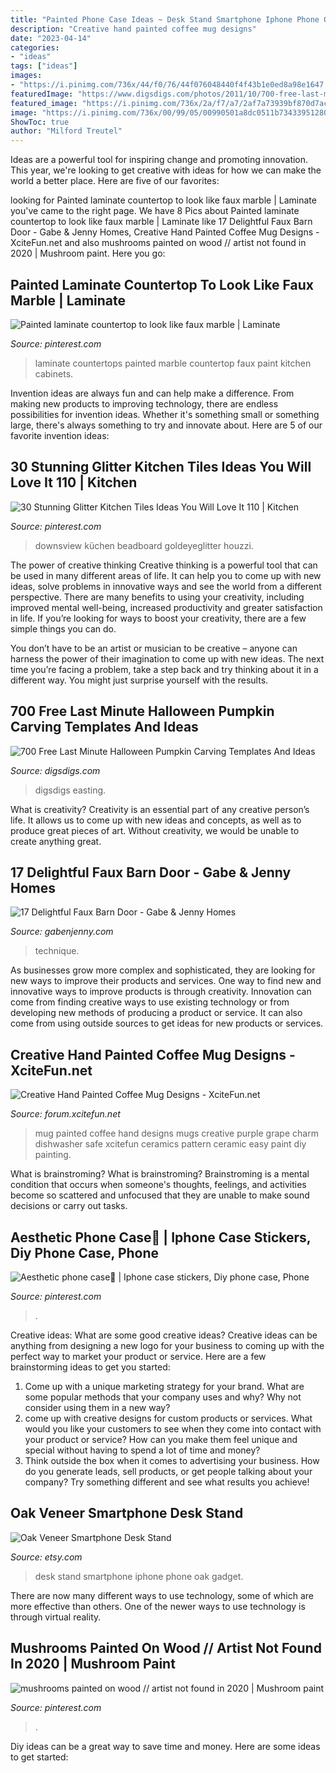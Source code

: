 ```yaml
---
title: "Painted Phone Case Ideas ~ Desk Stand Smartphone Iphone Phone Oak Gadget"
description: "Creative hand painted coffee mug designs"
date: "2023-04-14"
categories:
- "ideas"
tags: ["ideas"]
images:
- "https://i.pinimg.com/736x/44/f0/76/44f076048440f4f43b1e0ed8a98e1647.jpg"
featuredImage: "https://www.digsdigs.com/photos/2011/10/700-free-last-minute-halloween-pumpkin-carving-templates-and-ideas-13.jpg"
featured_image: "https://i.pinimg.com/736x/2a/f7/a7/2af7a73939bf870d7ac3c237ba3a4ed4--painted-laminate-countertops-to-look.jpg"
image: "https://i.pinimg.com/736x/00/99/05/00990501a8dc0511b734339512801d31.jpg"
ShowToc: true
author: "Milford Treutel"
---
```



Ideas are a powerful tool for inspiring change and promoting innovation. This year, we're looking to get creative with ideas for how we can make the world a better place. Here are five of our favorites: 

	

		
looking for Painted laminate countertop to look like faux marble | Laminate you've came to the right page. We have 8 Pics about Painted laminate countertop to look like faux marble | Laminate like 17 Delightful Faux Barn Door - Gabe &amp; Jenny Homes, Creative Hand Painted Coffee Mug Designs - XciteFun.net and also mushrooms painted on wood // artist not found in 2020 | Mushroom paint. Here you go:
		
    
## Painted Laminate Countertop To Look Like Faux Marble | Laminate

<img loading=lazy src="https://i.pinimg.com/736x/2a/f7/a7/2af7a73939bf870d7ac3c237ba3a4ed4--painted-laminate-countertops-to-look.jpg" onerror="this.onerror=null;this.src='https://tse2.mm.bing.net/th?id=OIP.w50Gkyd6aq25wPlHwQvgXQHaJ3&amp;pid=15.1';" alt="Painted laminate countertop to look like faux marble | Laminate">

_Source: pinterest.com_

>laminate countertops painted marble countertop faux paint kitchen cabinets. 

	

Invention ideas are always fun and can help make a difference. From making new products to improving technology, there are endless possibilities for invention ideas. Whether it's something small or something large, there's always something to try and innovate about. Here are 5 of our favorite invention ideas:

    
## 30 Stunning Glitter Kitchen Tiles Ideas You Will Love It 110 | Kitchen

<img loading=lazy src="https://i.pinimg.com/736x/00/99/05/00990501a8dc0511b734339512801d31.jpg" onerror="this.onerror=null;this.src='https://tse2.mm.bing.net/th?id=OIP.TksCEWU8Vn7d-9z46Xv91wHaLH&amp;pid=15.1';" alt="30 Stunning Glitter Kitchen Tiles Ideas You Will Love It 110 | Kitchen">

_Source: pinterest.com_

>downsview küchen beadboard goldeyeglitter houzzi. 

	

The power of creative thinking
Creative thinking is a powerful tool that can be used in many different areas of life. It can help you to come up with new ideas, solve problems in innovative ways and see the world from a different perspective.
There are many benefits to using your creativity, including improved mental well-being, increased productivity and greater satisfaction in life. If you’re looking for ways to boost your creativity, there are a few simple things you can do.

You don’t have to be an artist or musician to be creative – anyone can harness the power of their imagination to come up with new ideas. The next time you’re facing a problem, take a step back and try thinking about it in a different way. You might just surprise yourself with the results.

    
## 700 Free Last Minute Halloween Pumpkin Carving Templates And Ideas

<img loading=lazy src="https://www.digsdigs.com/photos/2011/10/700-free-last-minute-halloween-pumpkin-carving-templates-and-ideas-13.jpg" onerror="this.onerror=null;this.src='https://tse2.mm.bing.net/th?id=OIP.yHMwvap5Ms9KrtwpRHqjwgHaLI&amp;pid=15.1';" alt="700 Free Last Minute Halloween Pumpkin Carving Templates And Ideas">

_Source: digsdigs.com_

>digsdigs easting. 

	

What is creativity?
Creativity is an essential part of any creative person’s life. It allows us to come up with new ideas and concepts, as well as to produce great pieces of art. Without creativity, we would be unable to create anything great.

    
## 17 Delightful Faux Barn Door - Gabe &amp; Jenny Homes

<img loading=lazy src="https://cdn.gabenjenny.com/wp-content/uploads/faux-barn-door-tutorial-brigitte-blunders-brilliance_466649.jpg" onerror="this.onerror=null;this.src='https://tse3.mm.bing.net/th?id=OIP.d5wYsGJBZLIq4Qy4cNDeiQHaJ6&amp;pid=15.1';" alt="17 Delightful Faux Barn Door - Gabe &amp; Jenny Homes">

_Source: gabenjenny.com_

>technique. 

	

As businesses grow more complex and sophisticated, they are looking for new ways to improve their products and services. One way to find new and innovative ways to improve products is through creativity. Innovation can come from finding creative ways to use existing technology or from developing new methods of producing a product or service. It can also come from using outside sources to get ideas for new products or services.

    
## Creative Hand Painted Coffee Mug Designs - XciteFun.net

<img loading=lazy src="https://img.xcitefun.net/users/2014/11/365670,xcitefun-coffee-mug-designs-7.jpg" onerror="this.onerror=null;this.src='https://tse3.mm.bing.net/th?id=OIP.ygNv2WWGWR_XIOHGPatl5AHaJ4&amp;pid=15.1';" alt="Creative Hand Painted Coffee Mug Designs - XciteFun.net">

_Source: forum.xcitefun.net_

>mug painted coffee hand designs mugs creative purple grape charm dishwasher safe xcitefun ceramics pattern ceramic easy paint diy painting. 

	

What is brainstroming?
What is brainstroming? Brainstroming is a mental condition that occurs when someone's thoughts, feelings, and activities become so scattered and unfocused that they are unable to make sound decisions or carry out tasks.

    
## Aesthetic Phone Case🌼 | Iphone Case Stickers, Diy Phone Case, Phone

<img loading=lazy src="https://i.pinimg.com/736x/44/f0/76/44f076048440f4f43b1e0ed8a98e1647.jpg" onerror="this.onerror=null;this.src='https://tse3.mm.bing.net/th?id=OIP.NBcXZMqKYVYOplexzMEMlgHaJ3&amp;pid=15.1';" alt="Aesthetic phone case🌼 | Iphone case stickers, Diy phone case, Phone">

_Source: pinterest.com_

>. 

	

Creative ideas: What are some good creative ideas?
Creative ideas can be anything from designing a new logo for your business to coming up with the perfect way to market your product or service. Here are a few brainstorming ideas to get you started: 
1. Come up with a unique marketing strategy for your brand. What are some popular methods that your company uses and why? Why not consider using them in a new way? 
2. come up with creative designs for custom products or services. What would you like your customers to see when they come into contact with your product or service? How can you make them feel unique and special without having to spend a lot of time and money? 
3. Think outside the box when it comes to advertising your business. How do you generate leads, sell products, or get people talking about your company? Try something different and see what results you achieve!

    
## Oak Veneer Smartphone Desk Stand

<img loading=lazy src="https://img1.etsystatic.com/010/0/6509273/il_570xN.411254787_kx33.jpg" onerror="this.onerror=null;this.src='https://tse1.mm.bing.net/th?id=OIP.tE5csW2hs9KbZo9DS4NcBAHaLH&amp;pid=15.1';" alt="Oak Veneer Smartphone Desk Stand">

_Source: etsy.com_

>desk stand smartphone iphone phone oak gadget. 

	

There are now many different ways to use technology, some of which are more effective than others. One of the newer ways to use technology is through virtual reality.

    
## Mushrooms Painted On Wood // Artist Not Found In 2020 | Mushroom Paint

<img loading=lazy src="https://i.pinimg.com/736x/62/19/56/6219562b604867a43b15051040ba4d25.jpg" onerror="this.onerror=null;this.src='https://tse3.mm.bing.net/th?id=OIP.7yUW3RhvPAbXl2TbSFYs6wHaKN&amp;pid=15.1';" alt="mushrooms painted on wood // artist not found in 2020 | Mushroom paint">

_Source: pinterest.com_

>. 

	

Diy ideas can be a great way to save time and money. Here are some ideas to get started: 

